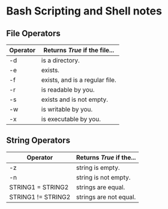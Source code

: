 # Bash Scripting and Shell notes

## File Operators

| Operator  | Returns **_True_** if the file... |
|---------- |---------------------------------- |
| -d <file> | is a directory.                   |
| -e <file> | exists.                           |
| -f <file> | exists, and is a regular file.    |
| -r <file> | is readable by you.               |
| -s <file> | exists and is not empty.          |
| -w <file> | is writable by you.               |
| -x <file> | is executable by you.             |

## String Operators

| Operator           | Returns **_True_** if the...  |
|------------------- |-----------------------------  |
| -z <string>        | string is empty.              |
| -n <string>        | string is not empty.          |
| STRING1 = STRING2  | strings are equal.            |
| STRING1 != STRING2 | strings are not equal.        |
